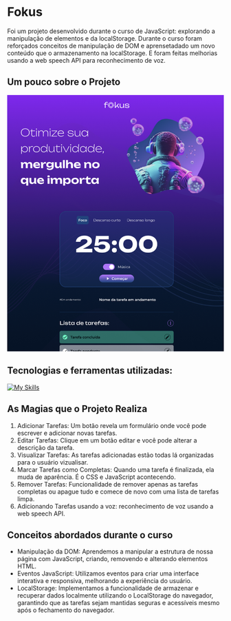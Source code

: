 # Fokus

Foi um projeto desenvolvido durante o curso de JavaScript: explorando a manipulação de elementos e da localStorage. Durante o curso foram reforçados conceitos de manipulação de DOM e aprensetadado um novo conteúdo que o armazenamento na localStorage. E foram feitas melhorias usando a web speech API para reconhecimento de voz.

## Um pouco sobre o Projeto

![](./imagens/print.png)

## Tecnologias e ferramentas utilizadas:
[![My Skills](https://skillicons.dev/icons?i=html,css,js,git,github,vscode&perline=13)](#)

## As Magias que o Projeto Realiza

1. Adicionar Tarefas: Um botão revela um formulário onde você pode escrever e adicionar novas tarefas.
2. Editar Tarefas: Clique em um botão editar e você pode alterar a descrição da tarefa.
3. Visualizar Tarefas: As tarefas adicionadas estão todas lá organizadas para o usuário vizualisar.
4. Marcar Tarefas como Completas: Quando uma tarefa é finalizada, ela muda de aparência. É o CSS e JavaScript acontecendo.
5. Remover Tarefas: Funcionalidade de remover apenas as tarefas completas ou apague tudo e comece de novo com uma lista de tarefas limpa.
6. Adicionando Tarefas usando a voz: reconhecimento de voz usando a web speech API.

## Conceitos abordados durante o curso

- Manipulação da DOM: Aprendemos a manipular a estrutura de nossa página com JavaScript, criando, removendo e alterando elementos HTML.
- Eventos JavaScript: Utilizamos eventos para criar uma interface interativa e responsiva, melhorando a experiência do usuário.
- LocalStorage: Implementamos a funcionalidade de armazenar e recuperar dados localmente utilizando o LocalStorage do navegador, garantindo que as tarefas sejam mantidas seguras e acessíveis mesmo após o fechamento do navegador.

<br>
<br>
